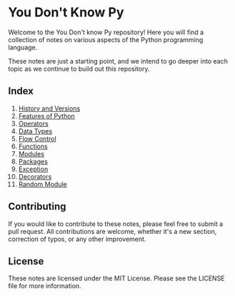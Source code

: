 
# You Don't Know Py

Welcome to the You Don't know Py repository! Here you will find a collection of notes on various aspects of the Python programming language.

These notes are just a starting point, and we intend to go deeper into each topic as we continue to build out this repository. 

## Index

1. [History and Versions](get-started/History%20and%20Versions.md)
2. [Features of Python](get-started/Features%20of%20Python.md)
3. [Operators](core/Operations/Operators.md)
4. [Data Types](core/Data%20Types.md)
5. [Flow Control](core/Flow%20Control.md)
6. [Functions](core/Functions/Functions.md)
7. [Modules](core/Modules%20and%20Package/Modules.md)
8. [Packages](core/Modules%20and%20Package/Packages.md)
9. [Exception](core/Exception/Exception.md)
10. [Decorators](core/Decorators/Decorators.md)
11. [Random Module](modules/Random%20Module.md)

## Contributing

If you would like to contribute to these notes, please feel free to submit a pull request. All contributions are welcome, whether it's a new section, correction of typos, or any other improvement.

## License

These notes are licensed under the MIT License. Please see the LICENSE file for more information.